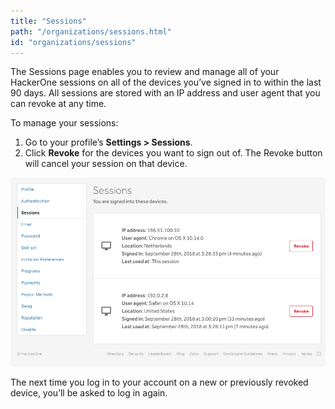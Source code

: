 ```yaml
---
title: "Sessions"
path: "/organizations/sessions.html"
id: "organizations/sessions"
---
```


The Sessions page enables you to review and manage all of your HackerOne sessions on all of the devices you’ve signed in to within the last 90 days. All sessions are stored with an IP address and user agent that you can revoke at any time.  

To manage your sessions:
1. Go to your profile’s <b>Settings > Sessions</b>.
2. Click <b>Revoke</b> for the devices you want to sign out of. The Revoke button will cancel your session on that device.

![sessions-1](./images/sessions-1.png)

The next time you log in to your account on a new or previously revoked device, you’ll be asked to log in again.
